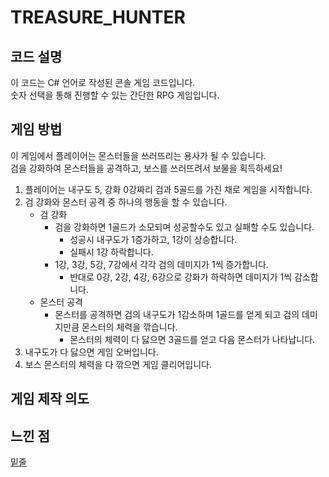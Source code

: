# TREASURE_HUNTER

## 코드 설명
이 코드는 C# 언어로 작성된 콘솔 게임 코드입니다.   
숫자 선택을 통해 진행할 수 있는 간단한 RPG 게임입니다.   

## 게임 방법
이 게임에서 플레이어는 몬스터들을 쓰러뜨리는 용사가 될 수 있습니다.   
검을 강화하여 몬스터들을 공격하고, 보스를 쓰러뜨려서 보물을 획득하세요!      <br>

1. 플레이어는 내구도 5, 강화 0강짜리 검과 5골드를 가진 채로 게임을 시작합니다.
2. 검 강화와 몬스터 공격 중 하나의 행동을 할 수 있습니다.
    + 검 강화
        - 검을 강화하면 1골드가 소모되며 성공할수도 있고 실패할 수도 있습니다.
           * 성공시 내구도가 1증가하고, 1강이 상승합니다.   
           * 실패시 1강 하락합니다.   
        - 1강, 3강, 5강, 7강에서 각각 검의 데미지가 1씩 증가합니다.   
           * 반대로 0강, 2강, 4강, 6강으로 강화가 하락하면 데미지가 1씩 감소합니다.
    + 몬스터 공격   
        - 몬스터를 공격하면 검의 내구도가 1감소하며 1골드를 얻게 되고 검의 데미지만큼 몬스터의 체력을 깎습니다.   
           * 몬스터의 체력이 다 닳으면 3골드를 얻고 다음 몬스터가 나타납니다.   
3. 내구도가 다 닳으면 게임 오버입니다.
4. 보스 몬스터의 체력을 다 깎으면 게임 클리어입니다.      
## 게임 제작 의도

## 느낀 점
<u>밑줄</u>

